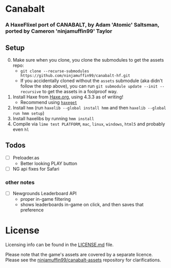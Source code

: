 # Canabalt
### A HaxeFlixel port of CANABALT, by Adam 'Atomic' Saltsman, ported by Cameron 'ninjamuffin99' Taylor

## Setup


0. Make sure when you clone, you clone the submodules to get the assets repo:
    - `git clone --recurse-submodules https://github.com/ninjamuffin99/canabalt-hf.git`
    - If you accidentally cloned without the `assets` submodule (aka didn't follow the step above), you can run `git submodule update --init --recursive` to get the assets in a foolproof way.
1. Install Haxe from [Haxe.org](https://haxe.org), using 4.3.3 as of writing!
    - Recommend using [`haxeget`](https://github.com/l0go/haxeget)
2. Install `hmm` (run `haxelib --global install hmm` and then `haxelib --global run hmm setup`)
3. Install haxelibs by running `hmm install`
4. Compile via `lime test PLATFORM`, `mac`, `linux`, `windows`, `html5` and probably even `hl` 


## Todos
- [ ] Preloader.as 
    - Better looking PLAY button
- [ ] NG api fixes for Safari

### other notes
- [ ] Newgrounds Leaderboard API
    - proper in-game filtering
    - shows leaderboards in-game on click, and then saves that preference
     

# License
Licensing info can be found in the [LICENSE.md](LICENSE.md) file.

Please note that the game's assets are covered by a separate licence. Please see the [ninjamuffin99/canabalt-assets](https://github.com/ninjamuffin99/canabalt-assets/blob/main/LICENSE.md) repository for clarifications.


